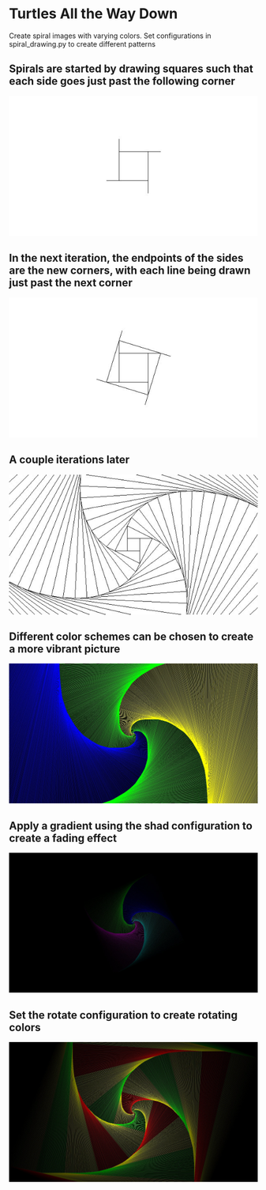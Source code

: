 # Turtles All the Way Down

Create spiral images with varying colors. 
Set configurations in spiral_drawing.py to create different patterns

## Spirals are started by drawing squares such that each side goes just past the following corner
![](images/example1.jpeg)

## In the next iteration, the endpoints of the sides are the new corners, with each line being drawn just past the next corner
![](images/example2.jpeg)

## A couple iterations later
![](images/example3.jpeg)

## Different color schemes can be chosen to create a more vibrant picture
![](images/summer.jpeg)


## Apply a gradient using the shad configuration to create a fading effect
![](images/ocean.jpeg)


## Set the rotate configuration to create rotating colors
![](images/carousel.jpeg)

